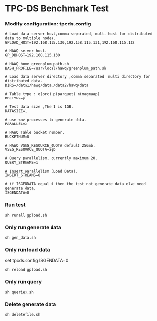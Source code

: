 # TPC-DS Benchmark Test
### Modify configuration: tpcds.config

```shell
# Load data server host,comma separated, multi host for distributed data to multiple nodes.
GPLOAD_HOST=192.168.115.130,192.168.115.131,192.168.115.132 

# HAWQ server host.
GP_DBHOST=192.168.115.130                               

# HAWQ home greenplum_path.sh    
BASH_PROFILE=/usr/local/hawq/greenplum_path.sh              

# Load data server directory ,comma separated, multi directory for distributed data.
DIRS=/data1/hawq/data,/data2/hawq/data                      

# Table type : o(orc) p(parquet) m(magmaap)
DDLTYPE=p                                                   

# Test data size ,The 1 is 1GB.
DATASIZE=1                                                  

# use <n> processes to generate data.
PARALLEL=2                                                  

# HAWQ Table bucket number.
BUCKETNUM=8                                                 

# HAWQ VSEG_RESOURCE_QUOTA default 256mb.
VSEG_RESOURCE_QUOTA=2gb                                     

# Query parallelism, currently maximum 20.
QUERY_STREAMS=1                                             

# Insert parallelism (Load Data).
INSERT_STREAMS=8                                            

# if ISGENDATA equal 0 then the test not generate data else need generate data. 
ISGENDATA=0                                                 
```

### Run test

```shell
sh runall-gpload.sh
```

### Only run generate data

```shell
sh gen_data.sh
```

### Only run load data

set tpcds.config ISGENDATA=0

```shell
sh reload-gpload.sh 
```

### Only run query

```shell
sh queries.sh
```

### Delete generate data

```shell
sh deletefile.sh
```
